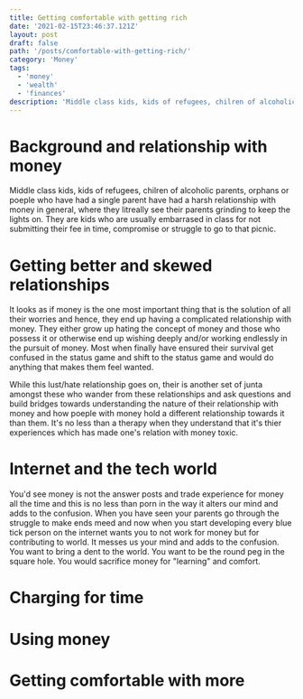 ```yaml
---
title: Getting comfortable with getting rich
date: '2021-02-15T23:46:37.121Z'
layout: post
draft: false
path: '/posts/comfortable-with-getting-rich/'
category: 'Money'
tags:
  - 'money'
  - 'wealth'
  - 'finances'
description: 'Middle class kids, kids of refugees, chilren of alcoholic parents, orphans or poeple who have had a single parent have had a harsh relationship with money in general, where they litreally see their parents grinding to keep the lights on. They are kids who are usually embarrased in class for not submitting their fee in time, compromise or struggle to go to that picnic.'
---
```


# Background and relationship with money
Middle class kids, kids of refugees, chilren of alcoholic parents, orphans or poeple who have had a single parent have had a harsh relationship with money in general, where they litreally see their parents grinding to keep the lights on. They are kids who are usually embarrased in class for not submitting their fee in time, compromise or struggle to go to that picnic. 

# Getting better and skewed relationships

It looks as if money is the one most important thing that is the solution of all their worries and hence, they end up having a complicated relationship with money. They either grow up hating the concept of money and those who possess it or otherwise end up wishing deeply and/or working endlessly in the pursuit of money. Most when finally have ensured their survival get confused in the status game and shift to the status game and would do anything that makes them feel wanted.

While this lust/hate relationship goes on, their is another set of junta amongst these who wander from these relationships and ask questions and build bridges towards understanding the nature of their relationship with money and how poeple with money hold a different relationship towards it than them. It's no less than a therapy when they understand that it's thier experiences which has made one's relation with money toxic. 

# Internet and the tech world

You'd see money is not the answer posts and trade experience for money all the time and this is no less than porn in the way it alters our mind and adds to the confusion. When you have seen your parents go through the struggle to make ends meed and now when you start developing every blue tick person on the internet wants you to not work for money but for contributing to world. It messes us your mind and adds to the confusion. You want to bring a dent to the world. You want to be the round peg in the square hole. You would sacrifice money for "learning" and comfort. 

# Charging for time

# Using money

# Getting comfortable with more